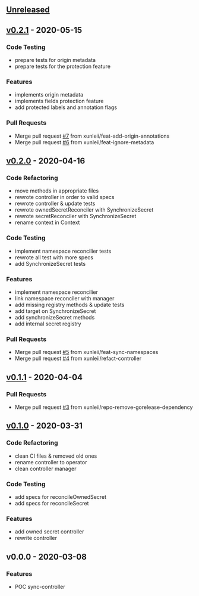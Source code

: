 <a name="unreleased"></a>
## [Unreleased]


<a name="v0.2.1"></a>
## [v0.2.1] - 2020-05-15
### Code Testing
- prepare tests for origin metadata
- prepare tests for the protection feature

### Features
- implements origin metadata
- implements fields protection feature
- add protected labels and annotation flags

### Pull Requests
- Merge pull request [#7](https://github.com/xunleii/sync-secrets-controller/issues/7) from xunleii/feat-add-origin-annotations
- Merge pull request [#6](https://github.com/xunleii/sync-secrets-controller/issues/6) from xunleii/feat-ignore-metadata


<a name="v0.2.0"></a>
## [v0.2.0] - 2020-04-16
### Code Refactoring
- move methods in appropriate files
- rewrote controller in order to valid specs
- rewrote controller & update tests
- rewrote ownedSecretReconciler with SynchronizeSecret
- rewrote secretReconciler with SynchronizeSecret
- rename context in Context

### Code Testing
- implement namespace reconcilier tests
- rewrote all test with more specs
- add SynchronizeSecret tests

### Features
- implement namespace reconcilier
- link namespace reconciler with manager
- add missing registry methods & update tests
- add target on SynchronizeSecret
- add synchronizeSecret methods
- add internal secret registry

### Pull Requests
- Merge pull request [#5](https://github.com/xunleii/sync-secrets-controller/issues/5) from xunleii/feat-sync-namespaces
- Merge pull request [#4](https://github.com/xunleii/sync-secrets-controller/issues/4) from xunleii/refact-controller


<a name="v0.1.1"></a>
## [v0.1.1] - 2020-04-04
### Pull Requests
- Merge pull request [#3](https://github.com/xunleii/sync-secrets-controller/issues/3) from xunleii/repo-remove-gorelease-dependency


<a name="v0.1.0"></a>
## [v0.1.0] - 2020-03-31
### Code Refactoring
- clean CI files & removed old ones
- rename controller to operator
- clean controller manager

### Code Testing
- add specs for reconcileOwnedSecret
- add specs for reconcileSecret

### Features
- add owned secret controller
- rewrite controller


<a name="v0.0.0"></a>
## v0.0.0 - 2020-03-08
### Features
- POC sync-controller


[Unreleased]: https://github.com/xunleii/sync-secrets-controller/compare/v0.2.1...HEAD
[v0.2.1]: https://github.com/xunleii/sync-secrets-controller/compare/v0.2.0...v0.2.1
[v0.2.0]: https://github.com/xunleii/sync-secrets-controller/compare/v0.1.1...v0.2.0
[v0.1.1]: https://github.com/xunleii/sync-secrets-controller/compare/v0.1.0...v0.1.1
[v0.1.0]: https://github.com/xunleii/sync-secrets-controller/compare/v0.0.0...v0.1.0
